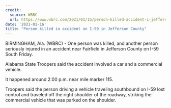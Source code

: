 ```yaml
---
credit:
  source: WBRC
  url: https://www.wbrc.com/2021/01/15/person-killed-accident-i-jefferson-county/
date: '2021-01-16'
title: "Person killed in accident on I-59 in Jefferson County"
---
```

BIRMINGHAM, Ala. (WBRC) - One person was killed, and another person seriously injured in an accident near Fairfield in Jefferson County on I-59 South Friday.

Alabama State Troopers said the accident involved a car and a commercial vehicle.

It happened around 2:00 p.m. near mile marker 115.

Troopers said the person driving a vehicle traveling southbound on I-59 lost control and traveled off the right shoulder of the roadway, striking the commercial vehicle that was parked on the shoulder.
